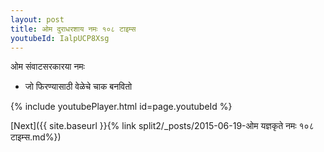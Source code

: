 ```yaml
---
layout: post
title: ओम दुराधरशाय नमः १०८ टाइम्स
youtubeId: IalpUCP8Xsg
---
```

 
 
 ओम संवाटसरकारया नमः  
 
 -  जो फिरण्यासाठी वेळेचे चाक बनवितो 
 
  
 
  
 
 
 
 
 
 


{% include youtubePlayer.html id=page.youtubeId %}
 
[Next]({{ site.baseurl }}{% link  split2/_posts/2015-06-19-ओम यज्ञकृते नमः १०८ टाइम्स.md%})
 
